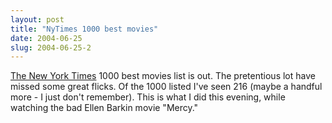 ```yaml
---
layout: post
title: "NyTimes 1000 best movies"
date: 2004-06-25
slug: 2004-06-25-2
---
```


 [ The New York Times](http://www.nytimes.com/ref/movies/1000best.html)  1000 best movies list is out.  The pretentious lot have missed some great flicks.  Of the 1000 listed I&apos;ve seen 216 (maybe a handful more - I just don&apos;t remember).  This is what I did this evening, while watching the bad Ellen Barkin movie &quot;Mercy.&quot;
